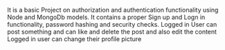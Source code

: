 It is a basic Project on authorization and authentication functionality using Node and MongoDb models.
It contains a proper Sign up and Logn in functionality, password hashing and security checks.
Logged in User can post something and can like and delete the post and also edit the content
Logged in user can change their profile picture
